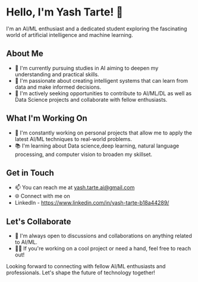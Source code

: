 # Hello, I'm Yash Tarte! 👋

I'm an AI/ML enthusiast and a dedicated student exploring the fascinating world of artificial intelligence and machine learning.

## About Me

- 🌱 I'm currently pursuing studies in AI aiming to deepen my understanding and practical skills.
- 👀 I'm passionate about creating intelligent systems that can learn from data and make informed decisions.
- 💼 I'm actively seeking opportunities to contribute to AI/ML/DL as well as Data Science projects and collaborate with fellow enthusiasts.

## What I'm Working On

- 🔭 I'm constantly working on personal projects that allow me to apply the latest AI/ML techniques to real-world problems.
- 📚 I'm learning about Data science,deep learning, natural language processing, and computer vision to broaden my skillset.

## Get in Touch

- 📫 You can reach me at yash.tarte.ai@gmail.com
- 🌐 Connect with me on
-    LinkedIn - https://www.linkedin.com/in/yash-tarte-b18a44289/

## Let's Collaborate

- 💬 I'm always open to discussions and collaborations on anything related to AI/ML.
- 👯‍♂️ If you're working on a cool project or need a hand, feel free to reach out!

Looking forward to connecting with fellow AI/ML enthusiasts and professionals. Let's shape the future of technology together!

